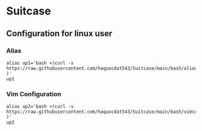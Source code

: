 # Suitcase

## Configuration for linux user

### Alias
```
alias up1='bash <(curl -s https://raw.githubusercontent.com/haquocdat543/Suitcase/main/bash/alias.sh )'
up1
```
### Vim Configuration 
```
alias up2='bash <(curl -s https://raw.githubusercontent.com/haquocdat543/Suitcase/main/bash/vimconfig.sh )'
up2
```
